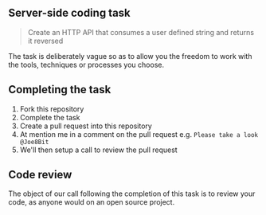 ## Server-side coding task

> Create an HTTP API that consumes a user defined string and returns it reversed

The task is deliberately vague so as to allow you the freedom to work with the tools, techniques or processes you choose.

## Completing the task

1. Fork this repository
2. Complete the task
3. Create a pull request into this repository
4. At mention me in a comment on the pull request e.g. `Please take a look @Joe8Bit`
5. We'll then setup a call to review the pull request

## Code review

The object of our call following the completion of this task is to review your code, as anyone would on an open source project.